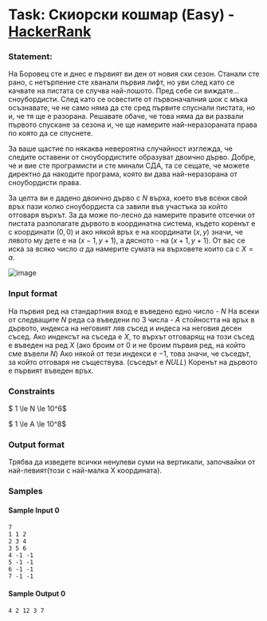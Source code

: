 # Task: Скиорски кошмар (Easy) - [HackerRank](<https://www.hackerrank.com/contests/sda-hw-6-2023/challenges/vertical-sums>)


### Statement:

На Боровец сте и днес е първият ви ден от новия ски сезон. Станали сте рано, с нетърпение сте хванали първия лифт, но уви след като се качвате на пистата се случва най-лошото. Пред себе си виждате... сноубордисти. След като се освестите от първоначалния шок с мъка осъзнавате, че не само няма да сте сред първите спуснали пистата, но и, че тя ще е разорана. Решавате обаче, че това няма да ви развали първото спускане за сезона и, че ще намерите най-неразораната права по която да се спуснете.

За ваше щастие по някаква невероятна случайност изглежда, че следите оставени от сноубордистите образуват двоично дърво. Добре, че и вие сте програмисти и сте минали СДА, та се сещате, че можете директно да накодите програма, която ви дава най-неразорана от сноубордисти права.

За целта ви е дадено двоично дърво с $N$ върха, което във всеки свой връх пази колко сноубордиста са завили във участъка за който отговаря върхът. За да може по-лесно да намерите правите отсечки от пистата разполагате дървото в координатна система, където коренът е с координати $(0,0)$ и ако някой връх е на координати $(x,y)$ значи, че лявото му дете е на $(x-1,y+1)$, а дясното - на $(x+1,y+1)$. От вас се иска за всяко число $a$ да намерите сумата на върховете които са с $X=a$.

<img src="https://s3.amazonaws.com/hr-assets/0/1668460873-df4c12d0f8-test.jpg" alt="image" title="">


### Input format

На първия ред на стандартния вход е въведено едно число - $N$
На всеки от следващите $N$ реда са въведени по 3 числа - $A$ стойността на връх в дървото, индекса на неговият ляв съсед и индеса на неговия десен съсед.
Ако индексът на съседа е $X$, то върхът отговарящ на този съсед е въведен на ред $X$ (ако броим от 0 и не броим първия ред, на който сме въвели $N$)
Ако някой от тези индекси е $-1$, това значи, че съседът, за който отговаря не съществува. (съседът е $NULL$)
Коренът на дървото е първият въведен връх.


### Constraints

$ 1 \le N \le 10^6$

$ 1 \le A \le 10^8$

### Output format

Трябва да изведете всички ненулеви суми на вертикали, започвайки от най-левият(този с най-малка X координата).


### Samples


#### Sample Input 0
```
7
1 1 2 
2 3 4
3 5 6 
4 -1 -1 
5 -1 -1 
6 -1 -1
7 -1 -1
```

#### Sample Output 0
```
4 2 12 3 7
```
